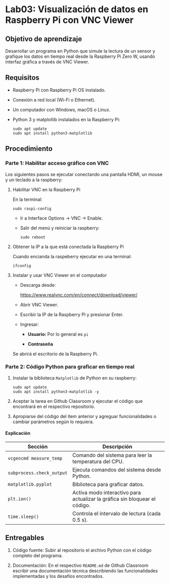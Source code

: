 # Lab03: Visualización de datos en Raspberry Pi con VNC Viewer

## Objetivo de aprendizaje

Desarrollar un programa en Python que simule la lectura de un sensor y grafique los datos en tiempo real desde la Raspberry Pi Zero W, usando interfaz gráfica a través de VNC Viewer.

## Requisitos

* Raspberry Pi con Raspberry Pi OS instalado.

* Conexión a red local (Wi-Fi o Ethernet).

* Un computador con Windows, macOS o Linux.

* Python 3 y matplotlib instalados en la Raspberry Pi:

    ```
    sudo apt update
    sudo apt install python3-matplotlib
    ```

## Procedimiento

### Parte 1: Habilitar acceso gráfico con VNC

Los siguientes pasos se ejecutar conectando una pantalla HDMI, un mouse y un teclado a la raspberry:

1. Habilitar VNC en la Raspberry Pi

    En la terminal:

    ```
    sudo raspi-config
    ```

    * Ir a Interface Options → VNC → Enable.

    * Salir del menú y reiniciar la raspberry:

        ```
        sudo reboot
        ```

2. Obtener la IP a la que está conectada la Raspberry Pi

    Cuando encianda la raspeberry ejecutar en una terminal:

    ```
    ifconfig
    ```

3. Instalar y usar VNC Viewer en el computador

    * Descarga desde:

        https://www.realvnc.com/en/connect/download/viewer/

    * Abrir VNC Viewer.

    * Escribir la IP de la Raspberry Pi y presionar Enter.

    * Ingresar:

        * **Usuario:** Por lo general es  ```pi```

        * **Contraseña**

    Se abrirá el escritorio de la Raspberry Pi.

### Parte 2: Código Python para graficar en tiempo real

1. Instalar la biblioteca ```Matplotlib``` de Python en su raspberry:

    ```
    sudo apt update
    sudo apt install python3-matplotlib -y
    ```

2. Aceptar la tarea en Github Classroom y ejecutar el código que encontrará en el respectivo repositorio.

3. Apropiarse del código del ítem anterior y agreguar funcionalidades o cambiar parámetros según lo requiera.

#### Explicación

| Sección                | Descripción                                                             |
|------------------------|-------------------------------------------------------------------------|
| `vcgencmd measure_temp` | Comando del sistema para leer la temperatura del CPU.                   |
| `subprocess.check_output` | Ejecuta comandos del sistema desde Python.                              |
| `matplotlib.pyplot`    | Biblioteca para graficar datos.                                         |
| `plt.ion()`            | Activa modo interactivo para actualizar la gráfica sin bloquear el código. |
| `time.sleep()`         | Controla el intervalo de lectura (cada 0.5 s).                          |



## Entregables

1. Código fuente: Subir al repositorio el archivo Python con el código completo del programa.

2. Documentación: En el respectivo ```README.md``` de Github Classroom escribir una documentación técnica describiendo las funcionalidades implementadas y los desafíos encontrados.
